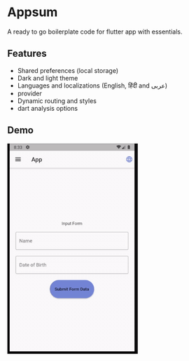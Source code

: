 # Appsum

A ready to go boilerplate code for flutter app with essentials.

## Features

- Shared preferences (local storage)
- Dark and light theme
- Languages and localizations (English, हिंदी and عربى)
- provider
- Dynamic routing and styles
- dart analysis options

## Demo

[![Demo](./demo.gif)](demo)
